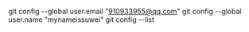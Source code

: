 git config --global user.email "910933955@qq.com"
git config --global user.name "mynameissuwei"
git config --list 